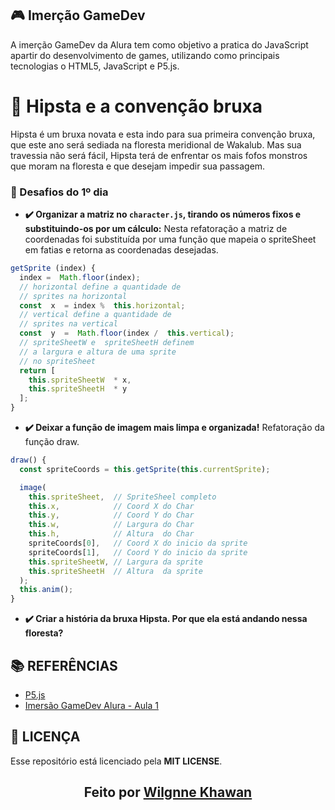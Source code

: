 ##  :video_game: Imerção GameDev
A imerção GameDev da Alura tem como objetivo a pratica do JavaScript apartir do desenvolvimento de games, utilizando como principais tecnologias o HTML5, JavaScript e P5.js.

#  :ghost: Hipsta e a convenção bruxa

Hipsta é um bruxa novata e esta indo para sua primeira convenção bruxa, que este ano será sediada na floresta meridional de Wakalub.
Mas sua travessia não será fácil, Hipsta terá de enfrentar os mais fofos monstros que moram na floresta e que desejam impedir sua passagem.

### :dart: Desafios do 1º dia

 - **:heavy_check_mark: Organizar a matriz no `character.js`, tirando os números fixos e substituindo-os por um cálculo:**
Nesta refatoração a matriz de coordenadas foi substituída por uma função que mapeia o spriteSheet em fatias e retorna as coordenadas desejadas.
 
```js
getSprite (index) {
  index =  Math.floor(index);
  // horizontal define a quantidade de
  // sprites na horizontal
  const  x  = index %  this.horizontal;
  // vertical define a quantidade de
  // sprites na vertical
  const  y  =  Math.floor(index /  this.vertical);
  // spriteSheetW e  spriteSheetH definem 
  // a largura e altura de uma sprite
  // no spriteSheet
  return [
    this.spriteSheetW  * x,
    this.spriteSheetH  * y
  ];
}
```

 - **:heavy_check_mark: Deixar a função de imagem mais limpa e organizada!**
Refatoração da função draw.
```js
draw() {
  const spriteCoords = this.getSprite(this.currentSprite);

  image(
    this.spriteSheet,  // SpriteSheel completo
    this.x,            // Coord X do Char
    this.y,            // Coord Y do Char
    this.w,            // Largura do Char
    this.h,            // Altura  do Char
    spriteCoords[0],   // Coord X do inicio da sprite
    spriteCoords[1],   // Coord Y do inicio da sprite
    this.spriteSheetW, // Largura da sprite
    this.spriteSheetH  // Altura  da sprite
  );
  this.anim();
}
```
- **:heavy_check_mark: Criar a história da bruxa Hipsta. Por que ela está andando nessa floresta?**
 
 ## **:books: REFERÊNCIAS**

- [P5.js]([https://p5js.org/](https://p5js.org/))
- [Imersão GameDev Alura - Aula 1](https://www.alura.com.br/imersao-gamedev-javascript/aula01-game-personagem-animacao?utm_campaign=imersao_js_gamedev_aula_01&utm_medium=email&utm_source=RD+Station)
 
 ## **:page_with_curl: LICENÇA**

Esse repositório está licenciado pela **MIT LICENSE**. 

<h2 align="center">Feito por <a href="https://br.linkedin.com/in/wilgnne-khawan-barbosa-alencar-642747187">Wilgnne Khawan</a></h2>
